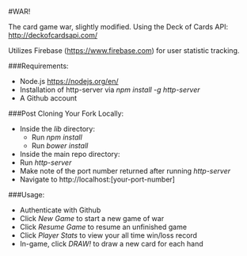 #WAR!

The card game war, slightly modified.  Using the Deck of Cards API: http://deckofcardsapi.com/

Utilizes Firebase (https://www.firebase.com) for user statistic tracking.

###Requirements:
- Node.js https://nodejs.org/en/
- Installation of http-server via _npm install -g http-server_
- A Github account

###Post Cloning Your Fork Locally:
- Inside the _lib_ directory:
  - Run _npm install_
  - Run _bower install_
- Inside the main repo directory:
 - Run _http-server_
 - Make note of the port number returned after running _http-server_
- Navigate to http://localhost:[your-port-number]

###Usage:
- Authenticate with Github
- Click *New Game* to start a new game of war
- Click *Resume Game* to resume an unfinished game
- Click *Player Stats* to view your all time win/loss record
- In-game, click *DRAW!* to draw a new card for each hand